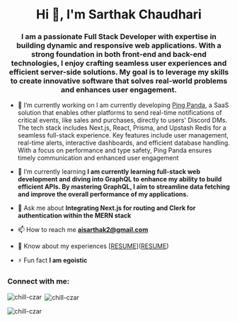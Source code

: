 <h1 align="center">Hi 👋, I'm Sarthak Chaudhari</h1>
<h3 align="center">I am a passionate Full Stack Developer with expertise in building dynamic and responsive web applications. With a strong foundation in both front-end and back-end technologies, I enjoy crafting seamless user experiences and efficient server-side solutions. My goal is to leverage my skills to create innovative software that solves real-world problems and enhances user engagement.</h3>

- 🔭 I’m currently working on I am currently developing [Ping Panda](https://github.com/chill-czar/pingpanda), a SaaS solution that enables other platforms to send real-time notifications of critical events, like sales and purchases, directly to users' Discord DMs. The tech stack includes Next.js, React, Prisma, and Upstash Redis for a seamless full-stack experience. Key features include user management, real-time alerts, interactive dashboards, and efficient database handling. With a focus on performance and type safety, Ping Panda ensures timely communication and enhanced user engagement

- 🌱 I’m currently learning **I am currently learning full-stack web development and diving into GraphQL to enhance my ability to build efficient APIs. By mastering GraphQL, I aim to streamline data fetching and improve the overall performance of my applications.**

- 💬 Ask me about **Integrating Next.js for routing and Clerk for authentication within the MERN stack**

- 📫 How to reach me **aisarthak2@gmail.com**

- 📄 Know about my experiences [[RESUME](https://docs.google.com/document/d/1b13eRe799Kx1FjV_m4-RIS_v8ub9XXutojPEx_zHFHg/edit?usp=sharing)]([RESUME](https://docs.google.com/document/d/1b13eRe799Kx1FjV_m4-RIS_v8ub9XXutojPEx_zHFHg/edit?usp=sharing))

- ⚡ Fun fact **I am egoistic**

<h3 align="left">Connect with me:</h3>
<p align="left">
</p>

<p><img align="left" src="https://github-readme-stats.vercel.app/api/top-langs?username=chill-czar&show_icons=true&locale=en&layout=compact" alt="chill-czar" /></p>

<p>&nbsp;<img align="center" src="https://github-readme-stats.vercel.app/api?username=chill-czar&show_icons=true&locale=en" alt="chill-czar" /></p>

<p><img align="center" src="https://github-readme-streak-stats.herokuapp.com/?user=chill-czar&" alt="chill-czar" /></p>
